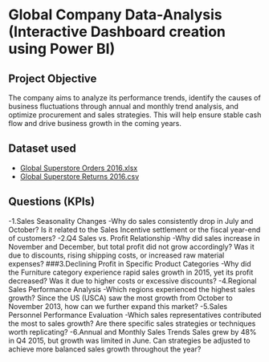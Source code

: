 # Global Company Data-Analysis (Interactive Dashboard creation using Power BI)
## Project Objective
The company aims to analyze its performance trends, identify the causes of business fluctuations through annual and monthly trend analysis, and optimize procurement and sales strategies. This will help ensure stable cash flow and drive business growth in the coming years.
## Dataset used
- <a href="https://github.com/s942509/Analysis-of-a-global-company/blob/main/Global%20Superstore%20Orders%202016.xlsx">Global Superstore Orders 2016.xlsx</a>
- <a href="https://github.com/s942509/Analysis-of-a-global-company/blob/main/Global%20Superstore%20Returns%202016.csv">Global Superstore Returns 2016.csv</a>
## Questions (KPIs)
-1.Sales Seasonality Changes
-Why do sales consistently drop in July and October? Is it related to the Sales Incentive settlement or the fiscal year-end of customers?
-2.Q4 Sales vs. Profit Relationship
-Why did sales increase in November and December, but total profit did not grow accordingly? Was it due to discounts, rising shipping costs, or increased raw material expenses?
###3.Declining Profit in Specific Product Categories
-Why did the Furniture category experience rapid sales growth in 2015, yet its profit decreased? Was it due to higher costs or excessive discounts?
-4.Regional Sales Performance Analysis
-Which regions experienced the highest sales growth? Since the US (USCA) saw the most growth from October to November 2013, how can we further expand this market?
-5.Sales Personnel Performance Evaluation
-Which sales representatives contributed the most to sales growth? Are there specific sales strategies or techniques worth replicating?
-6.Annual and Monthly Sales Trends
Sales grew by 48% in Q4 2015, but growth was limited in June. Can strategies be adjusted to achieve more balanced sales growth throughout the year?



